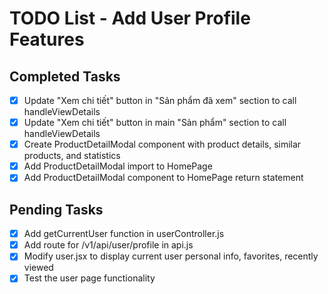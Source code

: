 # TODO List - Add User Profile Features

## Completed Tasks
- [x] Update "Xem chi tiết" button in "Sản phẩm đã xem" section to call handleViewDetails
- [x] Update "Xem chi tiết" button in main "Sản phẩm" section to call handleViewDetails
- [x] Create ProductDetailModal component with product details, similar products, and statistics
- [x] Add ProductDetailModal import to HomePage
- [x] Add ProductDetailModal component to HomePage return statement

## Pending Tasks
- [x] Add getCurrentUser function in userController.js
- [x] Add route for /v1/api/user/profile in api.js
- [x] Modify user.jsx to display current user personal info, favorites, recently viewed
- [x] Test the user page functionality
